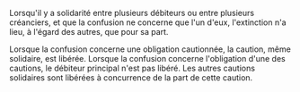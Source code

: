 Lorsqu'il y a solidarité entre plusieurs débiteurs ou entre plusieurs créanciers, et que la confusion ne concerne que l'un d'eux, l'extinction n'a lieu, à l'égard des autres, que pour sa part.

Lorsque la confusion concerne une obligation cautionnée, la caution, même solidaire, est libérée. Lorsque la confusion concerne l'obligation d'une des cautions, le débiteur principal n'est pas libéré. Les autres cautions solidaires sont libérées à concurrence de la part de cette caution.
